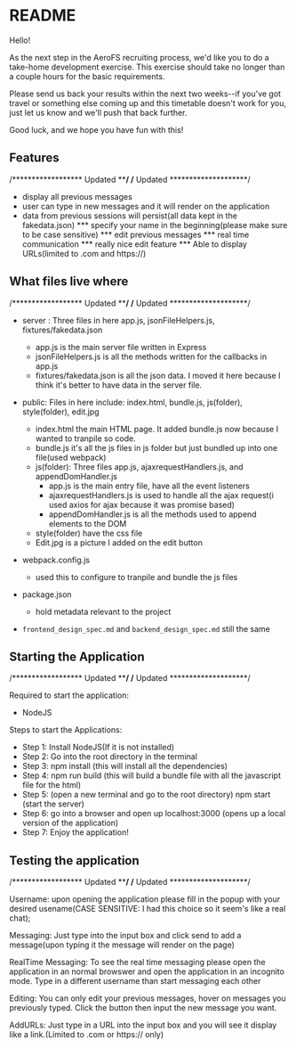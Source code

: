 # README

Hello!

As the next step in the AeroFS recruiting process, we'd like you to do a
take-home development exercise. This exercise should take no longer than a
couple hours for the basic requirements.

Please send us back your results within the next two weeks--if you've got
travel or something else coming up and this timetable doesn't work for you,
just let us know and we'll push that back further.

Good luck, and we hope you have fun with this!

## Features
/****************** Updated ********************/
/****************** Updated ********************/

* display all previous messages
* user can type in new messages and it will render on the application
* data from previous sessions will persist(all data kept in the fakedata.json)
*** specify your name in the beginning(please make sure to be case sensitive)
*** edit previous messages
*** real time communication
*** really nice edit feature
*** Able to display URLs(limited to .com and https://)

## What files live where

/****************** Updated ********************/
/****************** Updated ********************/

* server : Three files in here app.js, jsonFileHelpers.js, fixtures/fakedata.json
  - app.js is the main server file written in Express
  - jsonFileHelpers.js is all the methods written for the callbacks in app.js
  - fixtures/fakedata.json is all the json data. I moved it here because I think it's better to have data in the server file.
* public: Files in here include: index.html, bundle.js, js(folder), style(folder), edit.jpg
  - index.html the main HTML page. It added bundle.js now because I wanted to tranpile so code.
  - bundle.js it's all the js files in js folder but just bundled up into one file(used webpack)
  - js(folder): Three files app.js, ajaxrequestHandlers.js, and appendDomHandler.js
    - app.js is the main entry file, have all the event listeners
    - ajaxrequestHandlers.js is used to handle all the ajax request(i used axios for ajax because it was promise based)
    - appendDomHandler.js is all the methods used to append elements to the DOM
  - style(folder) have the css file
  - Edit.jpg is a picture I added on the edit button
* webpack.config.js
  - used this to configure to tranpile and bundle the js files
* package.json
  - hold metadata relevant to the project

* `frontend_design_spec.md` and `backend_design_spec.md` still the same

## Starting the Application

/****************** Updated ********************/
/****************** Updated ********************/

Required to start the application:
- NodeJS

Steps to start the Applications:
- Step 1:
  Install NodeJS(If it is not installed)
- Step 2:
  Go into the root directory in the terminal
- Step 3:
  npm install
  (this will install all the dependencies)
- Step 4:
  npm run build
  (this will build a bundle file with all the javascript file for the html)
- Step 5:
  (open a new terminal and go to the root directory)
  npm start
  (start the server)
- Step 6:
  go into a browser and open up localhost:3000
  (opens up a local version of the application)
- Step 7:
  Enjoy the application!

## Testing the application

/****************** Updated ********************/
/****************** Updated ********************/

Username: upon opening the application please fill in the popup with your desired usename(CASE SENSITIVE: I had this choice so it seem's like a real chat);

Messaging: Just type into the input box and click send to add a message(upon typing it the message will render on the page)

RealTime Messaging: To see the real time messaging please open the application in an normal browswer and open the application in an incognito mode. Type in a different username than start messaging each other

Editing: You can only edit your previous messages, hover on messages you previously typed. Click the button then input the new message you want.

AddURLs: Just type in a URL into the input box and you will see it display like a link.(Limited to .com or https:// only)

